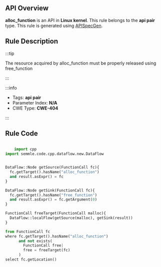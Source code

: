 ---
---


## API Overview
**alloc_function** is an API in **Linux kernel**. This rule belongs to the **api pair** type. This rule is generated using [APISpecGen](../../tools/APISpecGen).
## Rule Description

:::tip

The resource acquired by alloc_function must be properly released using free_function

:::

:::info

- Tags: **api pair**
- Parameter Index: **N/A**
- CWE Type: **CWE-404**

:::

## Rule Code
```python

    import cpp
import semmle.code.cpp.dataflow.new.DataFlow


DataFlow::Node getSource(FunctionCall fc){
  fc.getTarget().hasName("alloc_function")
  and result.asExpr() = fc
}

DataFlow::Node getSink(FunctionCall fc){
  fc.getTarget().hasName("free_function")
  and result.asExpr() = fc.getArgument(0)
}

FunctionCall freeTarget(FunctionCall malloc){
  DataFlow::localFlow(getSource(malloc), getSink(result))
}

from FunctionCall fc
where fc.getTarget().hasName("alloc_function")
      and not exists(
        FunctionCall free| 
        free = freeTarget(fc)
      )
select fc.getLocation()

    
```